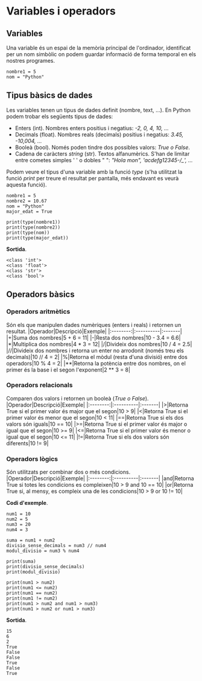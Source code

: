 # Variables i operadors
## Variables
Una variable és un espai de la memòria principal de l'ordinador, identificat per un nom 
simbòlic on podem guardar informació de forma temporal en els nostres programes.

```
nombre1 = 5
nom = "Python"
```
## Tipus bàsics de dades
Les variables tenen un tipus de dades definit (nombre, text, ...). En Python podem trobar els següents 
tipus de dades:
* Enters (int). Nombres enters positius i negatius: *-2, 0, 4, 10, ...*
* Decimals (float). Nombres reals (decimals) positius i negatius: *3.45, -10,004, ...*
* Booleà (bool). Només poden tindre dos possibles valors: *True o False*.
* Cadena de caràcters *string* (str). Textos alfanumèrics. S'han de limitar entre cometes simples ' ' o dobles " ": *"Hola mon", 'acdefg12345-/_', ...*

Podem veure el tipus d'una variable amb la funció *type* (s'ha utilitzat la funció *print* per treure el resultat per pantalla, més endavant es veurà aquesta funció).
```
nombre1 = 5
nombre2 = 10.67
nom = "Python"
major_edat = True

print(type(nombre1))
print(type(nombre2))
print(type(nom))
print(type(major_edat))
```
**Sortida**.
```
<class 'int'>
<class 'float'>
<class 'str'>
<class 'bool'>
```
## Operadors bàsics
### Operadors aritmètics
Són els que manipulen dades numèriques (enters i reals) i retornen un resultat.
|Operador|Descripció|Exemple|
|:--------:|:----------|:-------|
|+|Suma dos nombres|5 + 6 = 11|
|-|Resta dos nombres|10 - 3.4 = 6.6|
|\*|Multiplica dos nombres|4 * 3 = 12|
|/|Divideix dos nombres|10 / 4 = 2.5|
|//|Divideix dos nombres i retorna un enter no arrodonit (només treu els decimals)|10 // 4 = 2|
|%|Retorna el mòdul (resta d'una divisió) entre dos operadors|10 % 4 = 2|
|\*\*|Retorna la potència entre dos nombres, on el primer és la base i el segon l'exponent|2 ** 3 = 8|

### Operadors relacionals
Comparen dos valors i retornen un booleà (*True o False*).
|Operador|Descripció|Exemple|
|:--------:|:----------|:-------|
|>|Retorna True si el primer valor és major que el segon|10 > 9|
|<|Retorna True si el primer valor és menor que el segon|10 < 11|
|==|Retorna True si els dos valors són iguals|10 == 10|
|>=|Retorna True si el primer valor és major o igual que el segon|10 >= 9|
|<=|Retorna True si el primer valor és menor o igual que el segon|10 <= 11|
|!=|Retorna True si els dos valors són diferents|10 != 9|

### Operadors lògics
Són utilitzats per combinar dos o més condicions.
|Operador|Descripció|Exemple|
|:--------:|:----------|:-------|
|and|Retorna True si totes les condicions es compleixen|10 > 9 and 10 == 10|
|or|Retorna True si, al mensy, es compleix una de les condicions|10 > 9 or 10 != 10|

**Codi d'exemple**.
```
num1 = 10
num2 = 5
num3 = 20
num4 = 3

suma = num1 + num2
divisio_sense_decimals = num3 // num4
modul_divisio = num3 % num4

print(suma)
print(divisio_sense_decimals)
print(modul_divisio)

print(num1 > num2)
print(num1 <= num2)
print(num1 == num2)
print(num1 != num2)
print(num1 > num2 and num1 > num3)
print(num1 > num2 or num1 > num3)
```
**Sortida**.
```
15
6
2
True
False
False
True
False
True
```





